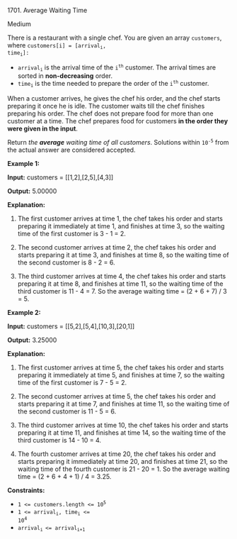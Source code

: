1701\. Average Waiting Time

Medium

There is a restaurant with a single chef. You are given an array `customers`, where <code>customers[i] = [arrival<sub>i</sub>, time<sub>i</sub>]:</code>

*   <code>arrival<sub>i</sub></code> is the arrival time of the <code>i<sup>th</sup></code> customer. The arrival times are sorted in **non-decreasing** order.
*   <code>time<sub>i</sub></code> is the time needed to prepare the order of the <code>i<sup>th</sup></code> customer.

When a customer arrives, he gives the chef his order, and the chef starts preparing it once he is idle. The customer waits till the chef finishes preparing his order. The chef does not prepare food for more than one customer at a time. The chef prepares food for customers **in the order they were given in the input**.

Return _the **average** waiting time of all customers_. Solutions within <code>10<sup>-5</sup></code> from the actual answer are considered accepted.

**Example 1:**

**Input:** customers = [[1,2],[2,5],[4,3]]

**Output:** 5.00000

**Explanation:**

1) The first customer arrives at time 1, the chef takes his order and starts preparing it immediately at time 1, and finishes at time 3, so the waiting time of the first customer is 3 - 1 = 2. 

2) The second customer arrives at time 2, the chef takes his order and starts preparing it at time 3, and finishes at time 8, so the waiting time of the second customer is 8 - 2 = 6. 

3) The third customer arrives at time 4, the chef takes his order and starts preparing it at time 8, and finishes at time 11, so the waiting time of the third customer is 11 - 4 = 7. So the average waiting time = (2 + 6 + 7) / 3 = 5.

**Example 2:**

**Input:** customers = [[5,2],[5,4],[10,3],[20,1]]

**Output:** 3.25000

**Explanation:** 

1) The first customer arrives at time 5, the chef takes his order and starts preparing it immediately at time 5, and finishes at time 7, so the waiting time of the first customer is 7 - 5 = 2. 

2) The second customer arrives at time 5, the chef takes his order and starts preparing it at time 7, and finishes at time 11, so the waiting time of the second customer is 11 - 5 = 6. 

3) The third customer arrives at time 10, the chef takes his order and starts preparing it at time 11, and finishes at time 14, so the waiting time of the third customer is 14 - 10 = 4. 

4) The fourth customer arrives at time 20, the chef takes his order and starts preparing it immediately at time 20, and finishes at time 21, so the waiting time of the fourth customer is 21 - 20 = 1. So the average waiting time = (2 + 6 + 4 + 1) / 4 = 3.25.

**Constraints:**

*   <code>1 <= customers.length <= 10<sup>5</sup></code>
*   <code>1 <= arrival<sub>i</sub>, time<sub>i</sub> <= 10<sup>4</sup></code>
*   <code>arrival<sub>i </sub><= arrival<sub>i+1</sub></code>